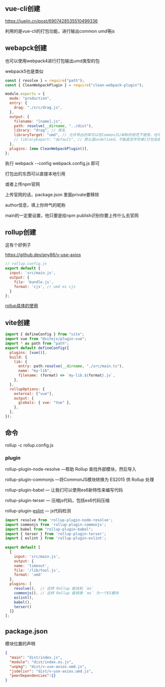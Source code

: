 ## vue-cli创建

https://juejin.cn/post/6907428535510499336

利用的是vue-cli的打包功能，进行输出common umd等js

## webapck创建

也可以使用webpack4进行打包输出umd类型的包

webpack5也是类似



```javascript
const { resolve } = require("path");
const { CleanWebpackPlugin } = require("clean-webpack-plugin");

module.exports = {
  mode: "production",
  entry: {
    drag: "./src/drag.js",
  },
  output: {
    filename: "[name].js",
    path: resolve(__dirname, "../dist"),
    library: "drag", // 库名
    libraryTarget: "umd", // 允许导出的库可以在CommonJS/AMD的规范下使用，也可以作为全局变量使用
    // libraryExport: "default", // 默认是undefined，不能是空字符串[打包会报错]
  },
  plugins: [new CleanWebpackPlugin()],
};
```

执行 webpack --config  webpack.config.js 即可



打包出的东西可以直接本地引用

或者上传npm官网

上传官网的话，package.json 里面private要移除

author信息，填上你帅气的昵称

main的一定要设置，他只要是给npm publish识别你要上传什么去官网



## rollup创建

这有个好例子

https://github.dev/any86/v-use-axios

```javascript
// rollup.config.js
export default {
  input: 'src/main.js',
  output: {
    file: 'bundle.js',
    format: 'cjs', // umd es cjs
  }
};
```

[rollup具体的使用](https://blog.csdn.net/qiwoo_weekly/article/details/122954883)

## vite创建

```javascript
import { defineConfig } from "vite";
import vue from "@vitejs/plugin-vue";
import * as path from "path";
export default defineConfig({
  plugins: [vue()],
  build: {
    lib: {
      entry: path.resolve(__dirname, "./src/main.ts"),
      name: "my-lib",
      filename: (format) => `my-lib.${format}.js`,
    },
  },
  rollupOptions: {
    external: ["vue"],
    output: {
      globals: { vue: "Vue" },
    },
  },
});
```

## 命令


rollup -c  rollup.config.js

### plugin

rollup-plugin-node-resolve —帮助 Rollup 查找外部模块，然后导入

rollup-plugin-commonjs —将CommonJS模块转换为 ES2015 供 Rollup 处理

rollup-plugin-babel — 让我们可以使用es6新特性来编写代码

rollup-plugin-terser — 压缩js代码，包括es6代码压缩

rollup-plugin-[eslint](https://so.csdn.net/so/search?q=eslint&spm=1001.2101.3001.7020) — js代码检测

```javascript
import resolve from 'rollup-plugin-node-resolve';
import commonjs from 'rollup-plugin-commonjs';
import babel from "rollup-plugin-babel";
import { terser } from 'rollup-plugin-terser';
import { eslint } from 'rollup-plugin-eslint';
 
export default [
  {
    input: 'src/main.js',
    output: {
    name: 'timeout',
    file: '/lib/tool.js',
    format: 'umd'
  },
  plugins: [
    resolve(),  // 这样 Rollup 能找到 `ms`
    commonjs(), // 这样 Rollup 能转换 `ms` 为一个ES模块
    eslint(),
    babel(),
    terser()
  ]}
];
```

## package.json

模块位置的声明

```json
{
  "main": "dist/index.js",
  "module": "dist/index.es.js",
  "unpkg": "dist/v-use-axios.umd.js",
  "jsdelivr": "dist/v-use-axios.umd.js",
  "peerDependencies":{}
}
```